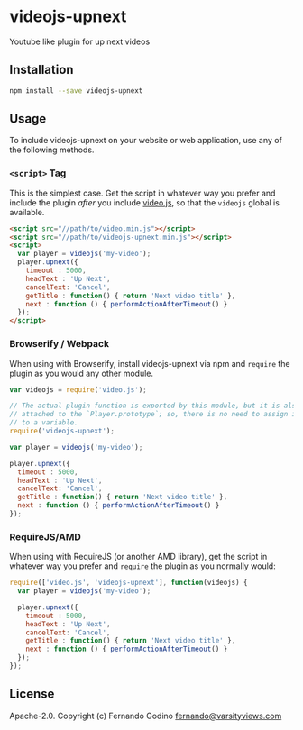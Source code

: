 # videojs-upnext

Youtube like plugin for up next videos

## Installation

```sh
npm install --save videojs-upnext
```

## Usage

To include videojs-upnext on your website or web application, use any of the following methods.

### `<script>` Tag

This is the simplest case. Get the script in whatever way you prefer and include the plugin _after_ you include [video.js][videojs], so that the `videojs` global is available.

```html
<script src="//path/to/video.min.js"></script>
<script src="//path/to/videojs-upnext.min.js"></script>
<script>
  var player = videojs('my-video');
  player.upnext({
    timeout : 5000,
    headText : 'Up Next',
    cancelText: 'Cancel',
    getTitle : function() { return 'Next video title' },
    next : function () { performActionAfterTimeout() }
  });
</script>
```

### Browserify / Webpack

When using with Browserify, install videojs-upnext via npm and `require` the plugin as you would any other module.

```js
var videojs = require('video.js');

// The actual plugin function is exported by this module, but it is also
// attached to the `Player.prototype`; so, there is no need to assign it
// to a variable.
require('videojs-upnext');

var player = videojs('my-video');

player.upnext({
  timeout : 5000,
  headText : 'Up Next',
  cancelText: 'Cancel',
  getTitle : function() { return 'Next video title' },
  next : function () { performActionAfterTimeout() }
});
```

### RequireJS/AMD

When using with RequireJS (or another AMD library), get the script in whatever way you prefer and `require` the plugin as you normally would:

```js
require(['video.js', 'videojs-upnext'], function(videojs) {
  var player = videojs('my-video');

  player.upnext({
    timeout : 5000,
    headText : 'Up Next',
    cancelText: 'Cancel',
    getTitle : function() { return 'Next video title' },
    next : function () { performActionAfterTimeout() }
  });
});
```

## License

Apache-2.0. Copyright (c) Fernando Godino <fernando@varsityviews.com>


[videojs]: http://videojs.com/
